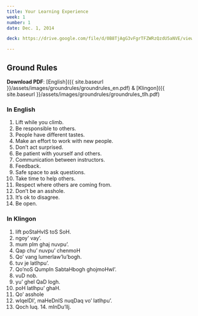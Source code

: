 ```yaml
---
title: Your Learning Experience
week: 1
number: 1
date: Dec. 1, 2014

deck: https://drive.google.com/file/d/0B8TjAgG3vFgrTFZWRzQzdU5aNVE/view?usp=sharing

---
```


## Ground Rules

**Download PDF**: [English]({{ site.baseurl }}/assets/images/groundrules/groundrules_en.pdf) & [Klingon]({{ site.baseurl }}/assets/images/groundrules/groundrules_tlh.pdf)

### In English

1. Lift while you climb.
2. Be responsible to others.
3. People have different tastes.
4. Make an effort to work with new people.
5. Don’t act surprised.
6. Be patient with yourself and others.
7. Communication between instructors.
8. Feedback.
9. Safe space to ask questions.
10. Take time to help others.
11. Respect where others are coming from.
12. Don’t be an asshole.
13. It’s ok to disagree.
14. Be open.


### In Klingon

1. lift poStaHvIS toS SoH.
2. ngoy’ vay’.
3. mum pIm ghaj nuvpu’.
4. Qap chu’ nuvpu’ chenmoH
5. Qo’ vang lumerlaw’lu’bogh.
6. tuv je latlhpu’.
7. Qo’noS QumpIn SabtaHbogh ghojmoHwI’.
8. vuD nob.
9. yu’ ghel QaD logh.
10. poH latlhpu’ ghaH.
11. Qo’ asshole
12. wIqelDI’, maHeDnIS nuqDaq vo’ latlhpu’.
13. Qoch luq. 14. mInDu’lIj.
